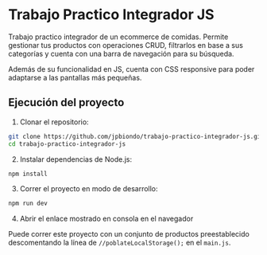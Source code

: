 # Trabajo Practico Integrador JS
Trabajo practico integrador de un ecommerce de comidas. Permite gestionar tus productos con operaciones CRUD, filtrarlos en base a sus categorías y cuenta con una barra de navegación para su búsqueda.


Además de su funcionalidad en JS, cuenta con CSS responsive para poder adaptarse a las pantallas más pequeñas.

## Ejecución del proyecto

1. Clonar el repositorio:
```sh
git clone https://github.com/jpbiondo/trabajo-practico-integrador-js.git
cd trabajo-practico-integrador-js
```
2. Instalar dependencias de Node.js:
```sh
npm install
```
3. Correr el proyecto en modo de desarrollo:
```sh
npm run dev
```
4. Abrir el enlace mostrado en consola en el navegador

Puede correr este proyecto con un conjunto de productos preestablecido descomentando la línea de `//poblateLocalStorage();` en el `main.js`.



